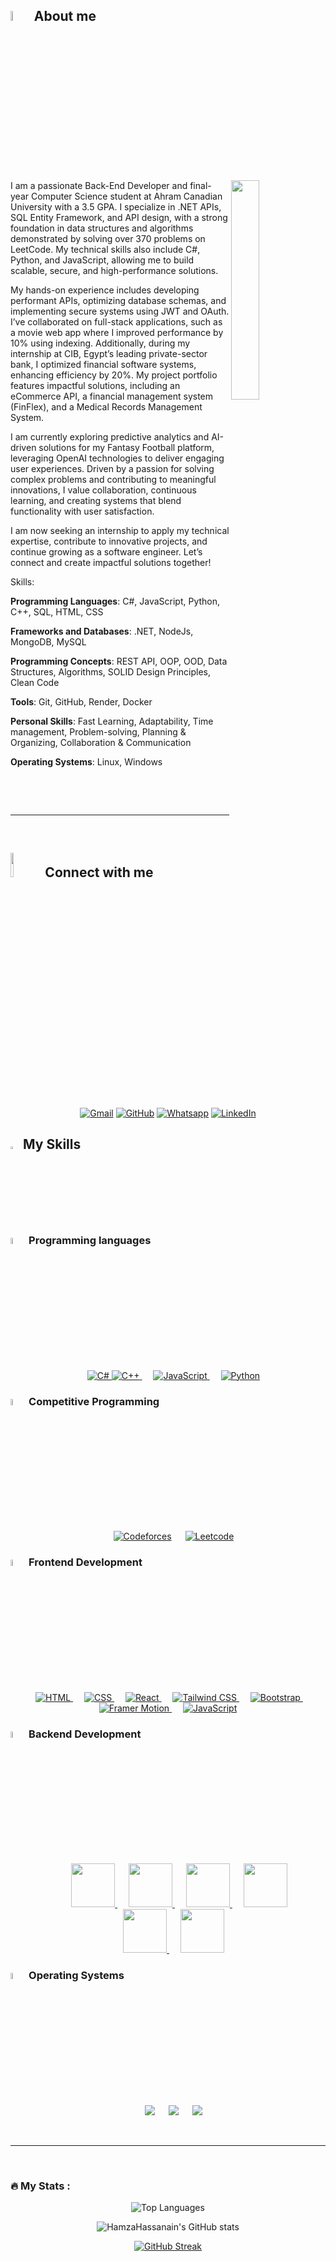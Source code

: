 
## <img src = "https://i.pinimg.com/originals/3f/7e/4e/3f7e4eff7c96e9fe4b8b4b1ff3f7bdb5.gif" width = 6.5%> About me

<img align="right" src="https://github.com/7oSkaaa/7oSkaaa/blob/main/Images/Right_Side.gif?raw=true" width=30%>
<p>
I am a passionate Back-End Developer and final-year Computer Science student at Ahram Canadian University with a 3.5 GPA. I specialize in .NET APIs, SQL Entity Framework, and API design, with a strong foundation in data structures and algorithms demonstrated by solving over 370 problems on LeetCode. My technical skills also include C#, Python, and JavaScript, allowing me to build scalable, secure, and high-performance solutions.

My hands-on experience includes developing performant APIs, optimizing database schemas, and implementing secure systems using JWT and OAuth. I’ve collaborated on full-stack applications, such as a movie web app where I improved performance by 10% using indexing. Additionally, during my internship at CIB, Egypt’s leading private-sector bank, I optimized financial software systems, enhancing efficiency by 20%. My project portfolio features impactful solutions, including an eCommerce API, a financial management system (FinFlex), and a Medical Records Management System.

I am currently exploring predictive analytics and AI-driven solutions for my Fantasy Football platform, leveraging OpenAI technologies to deliver engaging user experiences. Driven by a passion for solving complex problems and contributing to meaningful innovations, I value collaboration, continuous learning, and creating systems that blend functionality with user satisfaction.

I am now seeking an internship to apply my technical expertise, contribute to innovative projects, and continue growing as a software engineer. Let’s connect and create impactful solutions together!


Skills:

<strong> Programming Languages</strong>: C#, JavaScript, Python, C++, SQL, HTML, CSS

<strong>Frameworks and Databases</strong>: .NET, NodeJs, MongoDB, MySQL

<strong>Programming Concepts</strong>: REST API, OOP, OOD, Data Structures, Algorithms, SOLID Design Principles, Clean Code

<strong>Tools</strong>: Git, GitHub, Render, Docker

<strong>Personal Skills</strong>: Fast Learning, Adaptability, Time management, Problem-solving, Planning & Organizing, Collaboration & Communication 

<strong>Operating Systems</strong>: Linux, Windows

<br>

</p>
<br>
<!-- ## <img src = "https://i.pinimg.com/originals/3f/7e/4e/3f7e4eff7c96e9fe4b8b4b1ff3f7bdb5.gif" width = 6.5%> Top Repositories
<a teget="_black" href=""></a>
 -->
<hr>
<br>

## <img src="https://github.com/7oSkaaa/7oSkaaa/blob/main/Images/Connect-with-me.gif?raw=true" width="10%"> Connect with me

<p align="center">
	<a href="mailto:yousefsaadmohamed1@gmail.com"><img img src="https://img.shields.io/badge/gmail-%23EA4335.svg?style=plastic&logo=gmail&logoColor=white" alt="Gmail"/></a>
	<a href="https://github.com/yousefsaad12"><img src="https://img.shields.io/badge/github-%23181717.svg?style=plastic&logo=github&logoColor=white" alt="GitHub"/></a>
	<a href="https://wa.me/0201112069689"><img src="https://img.shields.io/badge/whatsapp-%2325D366.svg?style=plastic&logo=whatsapp&logoColor=white" alt="Whatsapp"/></a>
	<a href="https://www.linkedin.com/in/yousefsaad1/"><img src="https://img.shields.io/badge/linkedin-%230A66C2.svg?style=plastic&logo=linkedin&logoColor=white" alt="LinkedIn"/></a>
</p>

## <img src="https://media2.giphy.com/media/QssGEmpkyEOhBCb7e1/giphy.gif?cid=ecf05e47a0n3gi1bfqntqmob8g9aid1oyj2wr3ds3mg700bl&rid=giphy.gif" width ="3%"> My Skills

### <img src = "https://github.com/7oSkaaa/7oSkaaa/blob/main/Images/Programming_Languages.gif?raw=true" width=5%> Programming languages

<p align="center">  
  &emsp;
  <a href="https://learn.microsoft.com/en-us/dotnet/csharp/" target="_blank"> 
  <img alt="C#" src="https://img.shields.io/badge/C%23-%23239120.svg?style=plastic&logo=c-sharp&logoColor=white">
</a>

  <a href="https://www.w3schools.com/cpp/" target="_blank"> 
    <img alt="C++" src="https://img.shields.io/badge/C++%20-%2300599C.svg?style=plastic&logo=c%2B%2B&logoColor=white">
  </a> 
  &emsp;
  <a href="https://developer.mozilla.org/en-US/docs/Web/JavaScript" target="_blank"> 
     <img alt="JavaScript" src="https://img.shields.io/badge/JavaScript%20-%23F7DF1E.svg?style=plastic&logo=javascript&logoColor=black">
   </a>
  &emsp;
   <a href="https://www.python.org" target="_blank">
    <img alt="Python" src="https://img.shields.io/badge/Python%20-%2314354C.svg?style=plastic&logo=python&logoColor=white">
  </a>
</p>

### <img src = "https://github.com/7oSkaaa/7oSkaaa/blob/main/Images/CP_PS.gif?raw=true" width=5%> Competitive Programming

<p align="center">
  &emsp;
    <a href="https://codeforces.com/profile/yousefsaadx"><img alt = "Codeforces" src="https://img.shields.io/badge/codeforces%20-%231F8ACB.svg?style=plastic&logo=codeforces&logoColor=white" /></a>	
  &emsp;
    <a href="https://leetcode.com/u/YousefSaad/"><img alt = "Leetcode" src="https://img.shields.io/badge/leetcode%20-%23FFA116.svg?style=plastic&logo=leetcode&logoColor=black" /></a>
    
</p>


### <img src = "https://github.com/7oSkaaa/7oSkaaa/blob/main/Images/Front_End.gif?raw=true" width=5%> Frontend Development

<p align="center"> 
  &emsp; 
  <a href="https://www.w3.org/html/" target="_blank"> 
   <img alt="HTML" src="https://img.shields.io/badge/HTML5%20-%23E34F26.svg?style=plastic&logo=html5&logoColor=white">
  </a>   
  &emsp;
  <a href="https://www.w3schools.com/css/" target="_blank">
    <img alt="CSS" src="https://img.shields.io/badge/CSS%20-%231572B6.svg?style=plastic&logo=css3&logoColor=white">
  </a> 
  &emsp;
  <a href="https://reactjs.org" target="_blank">
  <img alt="React" src="https://img.shields.io/badge/React-%2361DAFB.svg?style=plastic&logo=React&logoColor=black">
</a>
 &emsp;
<!-- Tailwind CSS -->
<a href="https://tailwindcss.com" target="_blank">
  <img alt="Tailwind CSS" src="https://img.shields.io/badge/Tailwind_CSS-%2338B2AC.svg?style=plastic&logo=TailwindCSS&logoColor=white">
</a>
 &emsp;
<!-- Bootstrap -->
<a href="https://getbootstrap.com" target="_blank">
  <img alt="Bootstrap" src="https://img.shields.io/badge/Bootstrap-%23563D7C.svg?style=plastic&logo=Bootstrap&logoColor=white">
</a>
 &emsp;
<!-- Framer Motion -->
<a href="https://www.framer.com/motion/" target="_blank">
  <img alt="Framer Motion" src="https://img.shields.io/badge/Framer_Motion-%2300D1B2.svg?style=plastic&logo=Framer&logoColor=white">
</a>
  &emsp;
  <a href="https://developer.mozilla.org/en-US/docs/Web/JavaScript" target="_blank"> 
     <img alt="JavaScript" src="https://img.shields.io/badge/JavaScript%20-%23F7DF1E.svg?style=plastic&logo=javascript&logoColor=black">
   </a>
</p>

### <img src = "https://github.com/7oSkaaa/7oSkaaa/blob/main/Images/Software_Tools.gif?raw=true" width=5%> Backend Development

<p align="center">
&emsp;
 &emsp;
<a href="#"> 
  <img src="https://img.shields.io/badge/.NET-512BD4?style=for-the-badge&logo=.net&logoColor=white" width="70"> 
</a>
&emsp;
<a href="#"> 
  <img src="https://img.shields.io/badge/Entity_Framework-2E8B57?style=for-the-badge&logo=entity-framework&logoColor=white" width="70"> 
</a>
&emsp;
<a href="#"> 
  <img src="https://img.shields.io/badge/SQL-003B57?style=for-the-badge&logo=sql&logoColor=white" width="70"> 
</a>
&emsp;
<a href="#"> 
  <img src="https://img.shields.io/badge/Redis-%23DD0031.svg?&style=for-the-badge&logo=redis&logoColor=white" width="70"> 
</a>
<br/>
&emsp;
<a href="#"> 
  <img src="https://img.shields.io/badge/MongoDB-4EA94B?style=for-the-badge&logo=mongodb&logoColor=white" width="70"> 
</a>
&emsp;
<a href="#"> 
  <img src="https://img.shields.io/badge/Vercel-000000?style=for-the-badge&logo=vercel&logoColor=white" width="70"> 
</a>

</p>


### <img src = "https://github.com/7oSkaaa/7oSkaaa/blob/main/Images/OS.gif?raw=true" width=5%> Operating Systems

<p align="center">
  &emsp;
    <a href="#"><img src="https://img.shields.io/badge/Linux-FCC624?style=plastic&logo=linux&logoColor=black"></a>
  &emsp;
    <a href="#"><img src="https://img.shields.io/badge/Ubuntu-E95420?style=plastic&logo=ubuntu&logoColor=white"></a>
  &emsp;
    <a href="#"><img src="https://img.shields.io/badge/Windows-0078D6?style=plastic&logo=windows&logoColor=white"></a>
</p>

<br>

---

<br>

### :fire: My Stats :

<p align="center">
   <img src="https://github-readme-stats.vercel.app/api/top-langs/?username=yousefsaad12&layout=compact&theme=radical&card_width=200px" alt="Top Languages" />
</p>

<p align="center">
  <img src="https://github-readme-stats.vercel.app/api?username=yousefsaad12&show_icons=true&theme=radical&card_width=250px" alt="HamzaHassanain's GitHub stats" />
</p>

<p align="center">
  <a href="https://git.io/streak-stats">
    <img src="https://github-readme-streak-stats.herokuapp.com/?user=yousefsaad12&theme=radical&card_width=520px" alt="GitHub Streak" />
  </a>
</p>




<!--
<p align="center">
  <a href="https://github.com/ryo-ma/github-profile-trophy">
    <img src="https://github-profile-trophy.vercel.app/?username=HamzaHassanain&theme=radical&row=1" alt="Trophy" />
  </a>
</p>

---

### :sparkles: My Repositories :

<div align="center">
  <img src="https://github-readme-stats.vercel.app/api/pin/?username=HamzaHassanain&repo=Little-Lemon&theme=radical" />
   <img src="https://github-readme-stats.vercel.app/api/pin/?username=HamzaHassanain&repo=little-lemon-API&theme=radical" />
   <img src="https://github-readme-stats.vercel.app/api/pin/?username=HamzaHassanain&repo=Codeforces-Tasks-API&theme=radical" />
   <img src="https://github-readme-stats.vercel.app/api/pin/?username=HamzaHassanain&repo=CP-Templates&theme=radical" />
   <img src="https://github-readme-stats.vercel.app/api/pin/?username=HamzaHassanain&repo=The-Final-Project-ODC&theme=radical" />
   <img src="https://github-readme-stats.vercel.app/api/pin/?username=HamzaHassanain&repo=Hotel-Reservation-System&theme=radical" />
   <img src="https://github-readme-stats.vercel.app/api/pin/?username=OmarAlaraby&repo=Whats-app-add-members-Script&theme=radical" />
</div>

-->
